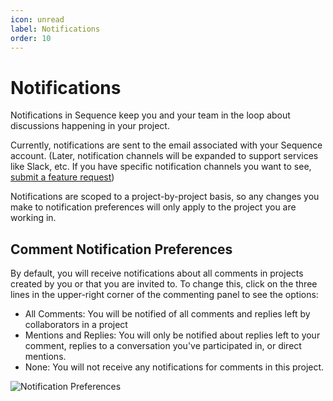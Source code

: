 ```yaml
---
icon: unread
label: Notifications
order: 10
---
```


# Notifications

Notifications in Sequence keep you and your team in the loop about discussions happening in your project. 

Currently, notifications are sent to the email associated with your Sequence account. (Later, notification channels will be expanded to support services like Slack, etc. If you have specific notification channels you want to see, [submit a feature request](/wishlist))

Notifications are scoped to a project-by-project basis, so any changes you make to notification preferences will only apply to the project you are working in.

## Comment Notification Preferences

By default, you will receive notifications about all comments in projects created by you or that you are invited to. To change this, click on the three lines in the upper-right corner of the commenting panel to see the options:

- All Comments: You will be notified of all comments and replies left by collaborators in a project
- Mentions and Replies: You will only be notified about replies left to your comment, replies to a conversation you've participated in, or direct mentions.
- None: You will not receive any notifications for comments in this project.

![Notification Preferences](/static/notifications/comment-notification-preferences.gif)